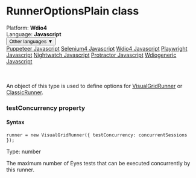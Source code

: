 # RunnerOptionsPlain class
<div class='platform-bar-container-div'><div class='platform-bar-div'>Platform:  <b> Wdio4</b>
</div><div class='platform-bar-div'>Language: <b>Javascript</b></div><div class='dropdown-button-container-div'><button class='sdk-language-dropdown-button'>Other languages ▼</button><div class='dropdown-content'>
<a href='../../puppeteer/javascript/runneroptionsplain'>Puppeteer Javascript</a>
<a href='../../selenium4/javascript/runneroptionsplain'>Selenium4 Javascript</a>
<a href='../../wdio4/javascript/runneroptionsplain'>Wdio4 Javascript</a>
<a href='../../playwright/javascript/runneroptionsplain'>Playwright Javascript</a>
<a href='../../nightwatch/javascript/runneroptionsplain'>Nightwatch Javascript</a>
<a href='../../protractor/javascript/runneroptionsplain'>Protractor Javascript</a>
<a href='../../wdiogeneric/javascript/runneroptionsplain'>Wdiogeneric Javascript</a>
</div></div><br /><br /></div>




An object of this type is used to define options for [VisualGridRunner](./visualgridrunner) or [ClassicRunner](./classicrunner).


### testConcurrency property
#### Syntax


    runner = new VisualGridRunner({ testConcurrency: concurrentSessions });
    

Type: number

The maximum number of Eyes tests that can be executed concurrently by this runner.

